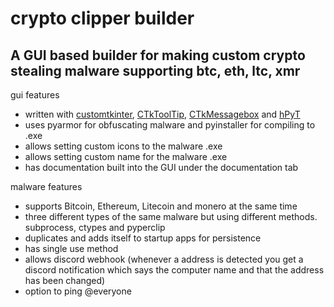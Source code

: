 # crypto clipper builder

## A GUI based builder for making custom crypto stealing malware supporting btc, eth, ltc, xmr

gui features
- written with [customtkinter](https://github.com/TomSchimansky/CustomTkinter), [CTkToolTip](https://github.com/Akascape/CTkToolTip), [CTkMessagebox](https://github.com/Akascape/CTkMessagebox) and [hPyT](https://github.com/Zingzy/hPyT)
- uses pyarmor for obfuscating malware and pyinstaller for compiling to .exe
- allows setting custom icons to the malware .exe
- allows setting custom name for the malware .exe
- has documentation built into the GUI under the documentation tab

malware features
- supports Bitcoin, Ethereum, Litecoin and monero at the same time
- three different types of the same malware but using different methods. subprocess, ctypes and pyperclip
- duplicates and adds itself to startup apps for persistence
- has single use method
- allows discord webhook (whenever a address is detected you get a discord notification which says the computer name and that the address has been changed)
- option to ping @everyone
